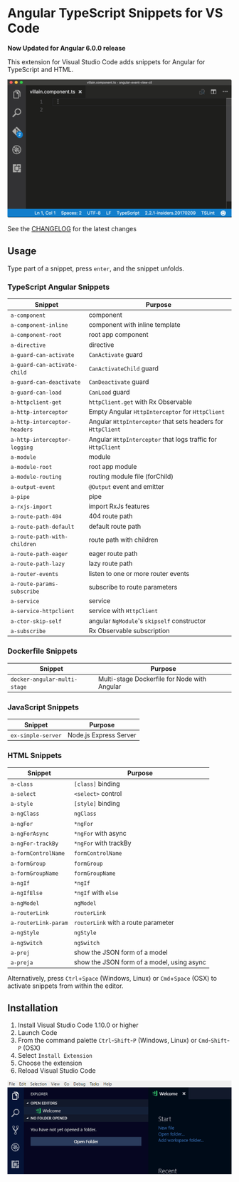 # Angular TypeScript Snippets for VS Code

**Now Updated for Angular 6.0.0 release**

This extension for Visual Studio Code adds snippets for Angular for TypeScript and HTML.

![Use Extension](images/use-extension.gif)

See the [CHANGELOG](CHANGELOG.md) for the latest changes

## Usage

Type part of a snippet, press `enter`, and the snippet unfolds.

### TypeScript Angular Snippets

| Snippet                      | Purpose                                                      |
| ---------------------------- | ------------------------------------------------------------ |
| `a-component`                | component                                                    |
| `a-component-inline`         | component with inline template                               |
| `a-component-root`           | root app component                                           |
| `a-directive`                | directive                                                    |
| `a-guard-can-activate`       | `CanActivate` guard                                          |
| `a-guard-can-activate-child` | `CanActivateChild` guard                                     |
| `a-guard-can-deactivate`     | `CanDeactivate` guard                                        |
| `a-guard-can-load`           | `CanLoad` guard                                              |
| `a-httpclient-get`           | `httpClient.get` with Rx Observable                          |
| `a-http-interceptor`         | Empty Angular `HttpInterceptor` for `HttpClient`             |
| `a-http-interceptor-headers` | Angular `HttpInterceptor` that sets headers for `HttpClient` |
| `a-http-interceptor-logging` | Angular `HttpInterceptor` that logs traffic for `HttpClient` |
| `a-module`                   | module                                                       |
| `a-module-root`              | root app module                                              |
| `a-module-routing`           | routing module file (forChild)                               |
| `a-output-event`             | `@Output` event and emitter                                  |
| `a-pipe`                     | pipe                                                         |
| `a-rxjs-import`              | import RxJs features                                         |
| `a-route-path-404`           | 404 route path                                               |
| `a-route-path-default`       | default route path                                           |
| `a-route-path-with-children` | route path with children                                     |
| `a-route-path-eager`         | eager route path                                             |
| `a-route-path-lazy`          | lazy route path                                              |
| `a-router-events`            | listen to one or more router events                          |
| `a-route-params-subscribe`   | subscribe to route parameters                                |
| `a-service`                  | service                                                      |
| `a-service-httpclient`       | service with `HttpClient`                                    |
| `a-ctor-skip-self`           | angular `NgModule`'s `skipself` constructor                  |
| `a-subscribe`                | Rx Observable subscription                                   |

### Dockerfile Snippets

| Snippet                      | Purpose                                      |
| ---------------------------- | -------------------------------------------- |
| `docker-angular-multi-stage` | Multi-stage Dockerfile for Node with Angular |

### JavaScript Snippets

| Snippet                      | Purpose                                      |
| ---------------------------- | -------------------------------------------- |
| `ex-simple-server`           | Node.js Express Server                       |

### HTML Snippets

| Snippet              | Purpose                                    |
| -------------------- | ------------------------------------------ |
| `a-class`            | `[class]` binding                          |
| `a-select`           | `<select>` control                         |
| `a-style`            | `[style]` binding                          |
| `a-ngClass`          | `ngClass`                                  |
| `a-ngFor`            | `*ngFor`                                   |
| `a-ngForAsync`       | `*ngFor` with async                        |
| `a-ngFor-trackBy`    | `*ngFor` with trackBy                      |
| `a-formControlName`  | `formControlName`                          |
| `a-formGroup`        | `formGroup`                                |
| `a-formGroupName`    | `formGroupName`                            |
| `a-ngIf`             | `*ngIf`                                    |
| `a-ngIfElse`         | `*ngIf` with `else`                        |
| `a-ngModel`          | `ngModel`                                  |
| `a-routerLink`       | `routerLink`                               |
| `a-routerLink-param` | `routerLink` with a route parameter        |
| `a-ngStyle`          | `ngStyle`                                  |
| `a-ngSwitch`         | `ngSwitch`                                 |
| `a-prej`             | show the JSON form of a model              |
| `a-preja`            | show the JSON form of a model, using async |

Alternatively, press `Ctrl`+`Space` (Windows, Linux) or `Cmd`+`Space` (OSX) to activate snippets from within the editor.

## Installation

1. Install Visual Studio Code 1.10.0 or higher
1. Launch Code
1. From the command palette `Ctrl`-`Shift`-`P` (Windows, Linux) or `Cmd`-`Shift`-`P` (OSX)
1. Select `Install Extension`
1. Choose the extension
1. Reload Visual Studio Code

![Install Extension](images/install-extension.gif)
